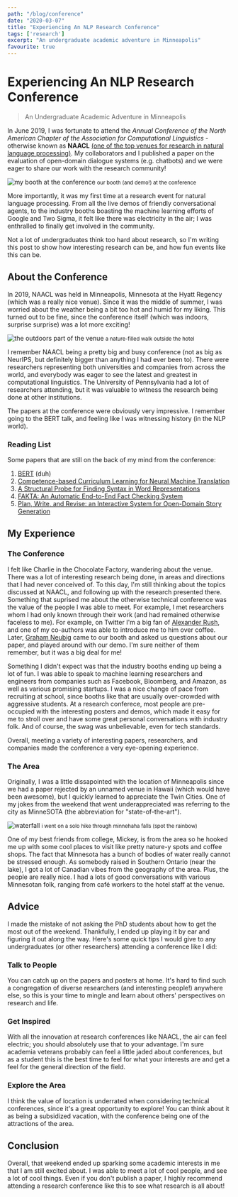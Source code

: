 ```yaml
---
path: "/blog/conference"
date: "2020-03-07"
title: "Experiencing An NLP Research Conference"
tags: ['research']
excerpt: "An undergraduate academic adventure in Minneapolis"
favourite: true 
---
```


# Experiencing An NLP Research Conference
> An Undergraduate Academic Adventure in Minneapolis

In June 2019, I was fortunate to attend the *Annual Conference of the North American Chapter of the Association for Computational Linguistics* - otherwise known as **NAACL** [(one of the top venues for research in natural language processing)](https://naacl2019.org/). My collaborators and I published a paper on the evaluation of open-domain dialogue systems (e.g. chatbots) and we were eager to share our work with the research community!

![my booth at the conference](https://i.imgur.com/iYbqd4w.jpg)
<small> our booth (and demo!) at the conference </small>

More importantly, it was my first time at a research event for natural language processing. From all the live demos of friendly conversational agents, to the industry booths boasting the machine learning efforts of Google and Two Sigma, it felt like there was electricity in the air; I was enthralled to finally get involved in the community.

Not a lot of undergraduates think too hard about research, so I'm writing this post to show how interesting research can be, and how fun events like this can be.

## About the Conference
In 2019, NAACL was held in Minneapolis, Minnesota at the Hyatt Regency (which was a really nice venue). Since it was the middle of summer, I was worried about the weather being a bit too hot and humid for my liking. This turned out to be fine, since the conference itself (which was indoors, surprise surprise) was a lot more exciting!

![the outdoors part of the venue](https://i.imgur.com/QiwX2oV.jpg)
<small> a nature-filled walk outside the hotel </small>

I remember NAACL being a pretty big and busy conference (not as big as NeurIPS, but definitely bigger than anything I had ever been to). There were researchers representing both universities and companies from across the world, and everybody was eager to see the latest and greatest in computational linguistics. The University of Pennsylvania had a lot of researchers attending, but it was valuable to witness the research being done at other institutions.

The papers at the conference were obviously very impressive. I remember going to the BERT talk, and feeling like I was witnessing history (in the NLP world).

### Reading List
Some papers that are still on the back of my mind from the conference:
1. [BERT](https://arxiv.org/abs/1810.04805) (duh)
2. [Competence-based Curriculum Learning for Neural Machine Translation](https://arxiv.org/abs/1903.09848)
3. [A Structural Probe for Finding Syntax in Word Representations](https://nlp.stanford.edu/pubs/hewitt2019structural.pdf)
4. [FAKTA: An Automatic End-to-End Fact Checking System](https://arxiv.org/abs/1906.04164)
5. [Plan, Write, and Revise: an Interactive System for Open-Domain Story Generation](https://arxiv.org/pdf/1904.02357.pdf)

## My Experience

### The Conference
I felt like Charlie in the Chocolate Factory, wandering about the venue. There was a lot of interesting research being done, in areas and directions that I had never conceived of. To this day, I'm still thinking about the topics discussed at NAACL, and following up with the research presented there. Something that suprised me about the otherwise technical conference was the value of the people I was able to meet. For example, I met researchers whom I had only known through their work (and had remained otherwise faceless to me). For example, on Twitter I'm a big fan of [Alexander Rush](http://rush-nlp.com/), and one of my co-authors was able to introduce me to him over coffee. Later, [Graham Neubig](http://www.phontron.com/) came to our booth and asked us questions about our paper, and played around with our demo. I'm sure neither of them remember, but it was a big deal for me!

Something I didn't expect was that the industry booths ending up being a lot of fun. I was able to speak to machine learning researchers and engineers from companies such as Facebook, Bloomberg, and Amazon, as well as various promising startups. I was a nice change of pace from recruiting at school, since booths like that are usually over-crowded with aggressive students. At a research conferece, most people are pre-occupied with the interesting posters and demos, which made it easy for me to stroll over and have some great personal conversations with industry folk. And of course, the swag was unbelievable, even for tech standards.

Overall, meeting a variety of interesting papers, researchers, and companies made the conference a very eye-opening experience.

### The Area
Originally, I was a little dissapointed with the location of Minneapolis since we had a paper rejected by an unnamed venue in Hawaii (which would have been awesome), but I quickly learned to appreciate the Twin Cities. One of my jokes from the weekend that went underappreciated was referring to the city as MinneSOTA (the abbreviation for "state-of-the-art"). 

![waterfall](https://i.imgur.com/azZNo8D.jpg)
<small> i went on a solo hike through minnehaha falls (spot the rainbow) </small>

One of my best friends from college, Mickey, is from the area so he hooked me up with some cool places to visit like pretty nature-y spots and coffee shops. The fact that Minnesota has a bunch of bodies of water really cannot be stressed enough. As somebody raised in Southern Ontario (near the lake), I got a lot of Canadian vibes from the geography of the area. Plus, the people are really nice. I had a lots of good conversations with various Minnesotan folk, ranging from café workers to the hotel staff at the venue.

## Advice
I made the mistake of not asking the PhD students about how to get the most out of the weekend. Thankfully, I ended up playing it by ear and figuring it out along the way. Here's some quick tips I would give to any undergraduates (or other researchers) attending a conference like I did:

### Talk to People
You can catch up on the papers and posters at home. It's hard to find such a congregation of diverse researchers (and interesting people!) anywhere else, so this is your time to mingle and learn about others' perspectives on research and life.

### Get Inspired
With all the innovation at research conferences like NAACL, the air can feel electric; you should absolutely use that to your advantage. I'm sure academia veterans probably can feel a little jaded about conferences, but as a student this is the best time to feel for what your interests are and get a feel for the general direction of the field.

### Explore the Area
I think the value of location is underrated when considering technical conferences, since it's a great opportunity to explore! You can think about it as being a subsidized vacation, with the conference being one of the attractions of the area.

## Conclusion
Overall, that weekend ended up sparking some academic interests in me that I am still excited about. I was able to meet a lot of cool people, and see a lot of cool things. Even if you don't publish a paper, I highly recommend attending a research conference like this to see what research is all about!